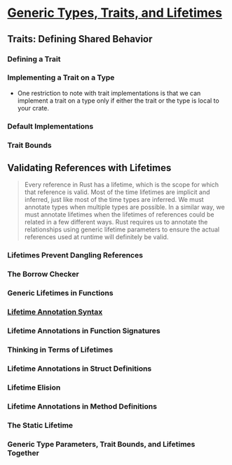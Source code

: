 # [Generic Types, Traits, and Lifetimes](https://doc.rust-lang.org/book/second-edition/ch10-00-generics.html#generic-types-traits-and-lifetimes)


## Traits: Defining Shared Behavior

### Defining a Trait

### Implementing a Trait on a Type
- One restriction to note with trait implementations is that we can implement a trait on a type only if either the trait or the type is local to your crate.

### Default Implementations

### Trait Bounds

## Validating References with Lifetimes
> Every reference in Rust has a lifetime, which is the scope for which that reference is valid. Most of the time lifetimes are implicit and inferred, just like most of the time types are inferred. We must annotate types when multiple types are possible. In a similar way, we must annotate lifetimes when the lifetimes of references could be related in a few different ways. Rust requires us to annotate the relationships using generic lifetime parameters to ensure the actual references used at runtime will definitely be valid.

### Lifetimes Prevent Dangling References

### The Borrow Checker

### Generic Lifetimes in Functions

### [Lifetime Annotation Syntax](https://doc.rust-lang.org/book/second-edition/ch10-03-lifetime-syntax.html#lifetime-annotation-syntax)

### Lifetime Annotations in Function Signatures

### Thinking in Terms of Lifetimes

### Lifetime Annotations in Struct Definitions

### Lifetime Elision

### Lifetime Annotations in Method Definitions

### The Static Lifetime

### Generic Type Parameters, Trait Bounds, and Lifetimes Together
